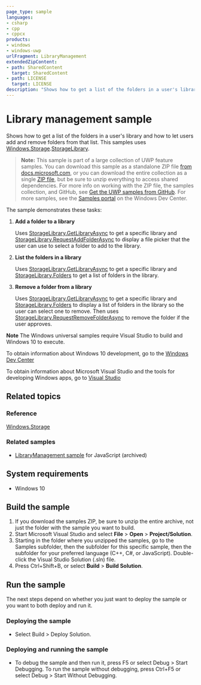 ```yaml
---
page_type: sample
languages:
- csharp
- cpp
- cppcx
products:
- windows
- windows-uwp
urlFragment: LibraryManagement
extendedZipContent:
- path: SharedContent
  target: SharedContent
- path: LICENSE
  target: LICENSE
description: "Shows how to get a list of the folders in a user's library and how to let users add and remove folders from that list."
---
```


<!---
  category: FilesFoldersAndLibraries
  samplefwlink: http://go.microsoft.com/fwlink/p/?LinkId=620560
--->

# Library management sample

Shows how to get a list of the folders in a user's library and how to let users add and remove folders from that list. This samples uses 
[Windows.Storage](http://msdn.microsoft.com/library/windows/apps/br227346).[StorageLibrary](http://msdn.microsoft.com/library/windows/apps/dn251722).

> **Note:** This sample is part of a large collection of UWP feature samples. 
> You can download this sample as a standalone ZIP file
> [from docs.microsoft.com](https://docs.microsoft.com/samples/microsoft/windows-universal-samples/librarymanagement/),
> or you can download the entire collection as a single
> [ZIP file](https://github.com/Microsoft/Windows-universal-samples/archive/master.zip), but be 
> sure to unzip everything to access shared dependencies. For more info on working with the ZIP file, 
> the samples collection, and GitHub, see [Get the UWP samples from GitHub](https://aka.ms/ovu2uq). 
> For more samples, see the [Samples portal](https://aka.ms/winsamples) on the Windows Dev Center. 

The sample demonstrates these tasks:

1.  **Add a folder to a library**

    Uses [StorageLibrary.GetLibraryAsync](http://msdn.microsoft.com/library/windows/apps/dn251725) to get a specific library and [StorageLibrary.RequestAddFolderAsync](http://msdn.microsoft.com/library/windows/apps/dn251726) to display a file picker that the user can use to select a folder to add to the library.

2.  **List the folders in a library**

    Uses [StorageLibrary.GetLibraryAsync](http://msdn.microsoft.com/library/windows/apps/dn251725) to get a specific library and [StorageLibrary.Folders](http://msdn.microsoft.com/library/windows/apps/dn251724) to get a list of folders in the library.

3.  **Remove a folder from a library**

    Uses [StorageLibrary.GetLibraryAsync](http://msdn.microsoft.com/library/windows/apps/dn251725) to get a specific library and [StorageLibrary.Folders](http://msdn.microsoft.com/library/windows/apps/dn251724) to display a list of folders in the library so the user can select one to remove. Then uses [StorageLibrary.RequestRemoveFolderAsync](http://msdn.microsoft.com/library/windows/apps/dn251727) to remove the folder if the user approves.

**Note** The Windows universal samples require Visual Studio to build and Windows 10 to execute.
 
To obtain information about Windows 10 development, go to the [Windows Dev Center](http://go.microsoft.com/fwlink/?LinkID=532421)

To obtain information about Microsoft Visual Studio and the tools for developing Windows apps, go to [Visual Studio](http://go.microsoft.com/fwlink/?LinkID=532422)

## Related topics

### Reference

[Windows.Storage](http://msdn.microsoft.com/library/windows/apps/br227346)  

### Related samples

* [LibraryManagement sample](/archived/LibraryManagement/) for JavaScript (archived)

## System requirements

* Windows 10

## Build the sample

1. If you download the samples ZIP, be sure to unzip the entire archive, not just the folder with the sample you want to build. 
2. Start Microsoft Visual Studio and select **File** \> **Open** \> **Project/Solution**.
3. Starting in the folder where you unzipped the samples, go to the Samples subfolder, then the subfolder for this specific sample, then the subfolder for your preferred language (C++, C#, or JavaScript). Double-click the Visual Studio Solution (.sln) file.
4. Press Ctrl+Shift+B, or select **Build** \> **Build Solution**.

## Run the sample

The next steps depend on whether you just want to deploy the sample or you want to both deploy and run it.

### Deploying the sample

- Select Build > Deploy Solution. 

### Deploying and running the sample

- To debug the sample and then run it, press F5 or select Debug >  Start Debugging. To run the sample without debugging, press Ctrl+F5 or select Debug > Start Without Debugging. 
